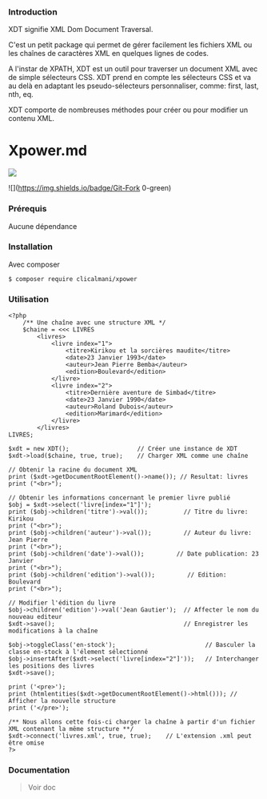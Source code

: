 ### Introduction

XDT signifie XML Dom Document Traversal.

C'est un petit package qui permet de gérer facilement les fichiers XML ou les chaînes de caractères XML en quelques lignes de codes.

A l'instar de XPATH, XDT est un outil pour traverser un document XML avec de simple sélecteurs CSS. XDT prend en compte les sélecteurs CSS et va au delà en adaptant les pseudo-sélecteurs personnaliser, comme: first, last, nth, eq. 

XDT comporte de nombreuses méthodes pour créer ou pour modifier un contenu XML.

# Xpower.md

![](https://upload.wikimedia.org/wikipedia/commons/9/9d/Xml_logo.svg)

![](https://img.shields.io/badge/Git-Fork 0-green)

### Prérequis
Aucune dépendance

### Installation
Avec composer

`$ composer require clicalmani/xpower`

### Utilisation

	<?php
		/** Une chaîne avec une structure XML */
		$chaine = <<< LIVRES
			<livres>
				<livre index="1">
					<titre>Kirikou et la sorcières maudite</titre>
					<date>23 Janvier 1993</date>
					<auteur>Jean Pierre Bemba</auteur>
					<edition>Boulevard</edition>
				</livre>
				<livre index="2">
					<titre>Dernière aventure de Simbad</titre>
					<date>23 Janvier 1990</date>
					<auteur>Roland Dubois</auteur>
					<edition>Marimard</edition>
				</livre>
			</livres>
	LIVRES;

	$xdt = new XDT();					// Créer une instance de XDT
	$xdt->load($chaine, true, true);    // Charger XML comme une chaîne

	// Obtenir la racine du document XML
	print ($xdt->getDocumentRootElement()->name()); // Resultat: livres
	print ("<br>");                                 

	// Obtenir les informations concernant le premier livre publié
	$obj = $xdt->select('livre[index="1"]');
	print ($obj->children('titre')->val());          // Titre du livre: Kirikou 
	print ("<br>");
	print ($obj->children('auteur')->val());         // Auteur du livre: Jean Pierre
	print ("<br>");
	print ($obj->children('date')->val());         // Date publication: 23 Janvier
	print ("<br>");
	print ($obj->children('edition')->val());         // Edition: Boulevard
	print ("<br>");

	// Modifier l'édition du livre 
	$obj->children('edition')->val('Jean Gautier');  // Affecter le nom du nouveau editeur
	$xdt->save();                                    // Enregistrer les modifications à la chaîne

	$obj->toggleClass('en-stock');                         // Basculer la classe en-stock à l'élement sélectionné
	$obj->insertAfter($xdt->select('livre[index="2"]'));   // Interchanger les positions des livres
	$xdt->save();

	print ('<pre>');
	print (htmlentities($xdt->getDocumentRootElement()->html())); // Afficher la nouvelle structure
	print ('</pre>');

	/** Nous allons cette fois-ci charger la chaîne à partir d'un fichier XML contenant la même structure **/
	$xdt->connect('livres.xml', true, true);    // L'extension .xml peut être omise
	?>

### Documentation

> Voir doc
